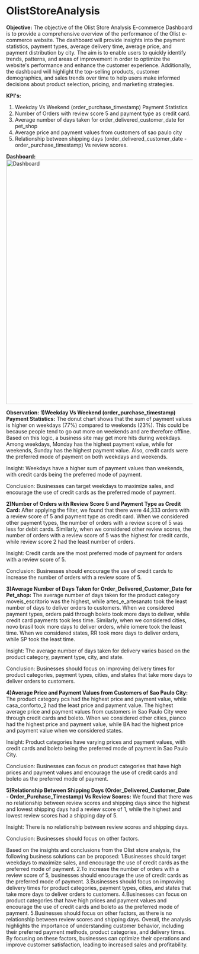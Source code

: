 # OlistStoreAnalysis

**Objective:**
The objective of the Olist Store Analysis E-commerce Dashboard is to provide a comprehensive overview of the performance of the Olist e-commerce website. The dashboard will provide insights into the payment statistics, payment types, average delivery time, average price, and payment distribution by city. The aim is to enable users to quickly identify trends, patterns, and areas of improvement in order to optimize the website's performance and enhance the customer experience. Additionally, the dashboard will highlight the top-selling products, customer demographics, and sales trends over time to help users make informed decisions about product selection, pricing, and marketing strategies.

**KPI's:**
1) Weekday Vs Weekend (order_purchase_timestamp) Payment Statistics
2) Number of Orders with review score 5 and payment type as credit  card.
3) Average number of days taken for order_delivered_customer_date for pet_shop
4) Average price and payment values from customers of sao paulo city
5) Relationship between shipping days (order_delivered_customer_date - order_purchase_timestamp) Vs review scores.

**Dashboard:**
<img width="659" alt="Dashboard" src="https://user-images.githubusercontent.com/112420165/232522528-97a611f4-7c65-4033-ab0c-384a1cec14e3.png">

**Observation:**
**1)Weekday Vs Weekend (order_purchase_timestamp) Payment Statistics:**
The donut chart shows that the sum of payment values is higher on weekdays (77%) compared to weekends (23%). This could be because people tend to go out more on weekends and are therefore offline. Based on this logic, a business site may get more hits during weekdays. Among weekdays, Monday has the highest payment value, while for weekends, Sunday has the highest payment value. Also, credit cards were the preferred mode of payment on both weekdays and weekends.

Insight:
Weekdays have a higher sum of payment values than weekends, with credit cards being the preferred mode of payment.

Conclusion:
Businesses can target weekdays to maximize sales, and encourage the use of credit cards as the preferred mode of payment.

**2)Number of Orders with Review Score 5 and Payment Type as Credit Card:**
After applying the filter, we found that there were 44,333 orders with a review score of 5 and payment type as credit card. When we considered other payment types, the number of orders with a review score of 5 was less for debit cards. Similarly, when we considered other review scores, the number of orders with a review score of 5 was the highest for credit cards, while review score 2 had the least number of orders.

Insight:
Credit cards are the most preferred mode of payment for orders with a review score of 5.

Conclusion:
Businesses should encourage the use of credit cards to increase the number of orders with a review score of 5.

**3)Average Number of Days Taken for Order_Delivered_Customer_Date for Pet_shop:**
The average number of days taken for the product category moveis_escritorio was the highest, while artes_e_artesanato took the least number of days to deliver orders to customers. When we considered payment types, orders paid through boleto took more days to deliver, while credit card payments took less time. Similarly, when we considered cities, novo brasil took more days to deliver orders, while iomere took the least time. When we considered states, RR took more days to deliver orders, while SP took the least time.

Insight:
The average number of days taken for delivery varies based on the product category, payment type, city, and state.

Conclusion:
Businesses should focus on improving delivery times for product categories, payment types, cities, and states that take more days to deliver orders to customers.

**4)Average Price and Payment Values from Customers of Sao Paulo City:**
The product category pcs had the highest price and payment value, while casa_conforto_2 had the least price and payment value. The highest average price and payment values from customers in Sao Paulo City were through credit cards and boleto. When we considered other cities, pianco had the highest price and payment value, while BA had the highest price and payment value when we considered states.

Insight:
Product categories have varying prices and payment values, with credit cards and boleto being the preferred mode of payment in Sao Paulo City.

Conclusion:
Businesses can focus on product categories that have high prices and payment values and encourage the use of credit cards and boleto as the preferred mode of payment.

**5)Relationship Between Shipping Days (Order_Delivered_Customer_Date - Order_Purchase_Timestamp) Vs Review Scores:**
We found that there was no relationship between review scores and shipping days since the highest and lowest shipping days had a review score of 1, while the highest and lowest review scores had a shipping day of 5.

Insight:
There is no relationship between review scores and shipping days.

Conclusion:
Businesses should focus on other factors.

Based on the insights and conclusions from the Olist store analysis, the following business solutions can be proposed:
1.Businesses should target weekdays to maximize sales, and encourage the use of credit cards as the preferred mode of payment.
2.To increase the number of orders with a review score of 5, businesses should encourage the use of credit cards as the preferred mode of payment.
3.Businesses should focus on improving delivery times for product categories, payment types, cities, and states that take more days to deliver orders to customers.
4.Businesses can focus on product categories that have high prices and payment values and encourage the use of credit cards and boleto as the preferred mode of payment.
5.Businesses should focus on other factors, as there is no relationship between review scores and shipping days.
Overall, the analysis highlights the importance of understanding customer behavior, including their preferred payment methods, product categories, and delivery times. By focusing on these factors, businesses can optimize their operations and improve customer satisfaction, leading to increased sales and profitability.
